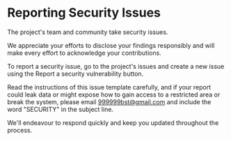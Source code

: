 # **Reporting Security Issues**

The project's team and community take security issues.

We appreciate your efforts to disclose your findings responsibly and will make every effort to acknowledge your contributions.

To report a security issue, go to the project's issues and create a new issue using the Report a security vulnerability button.

Read the instructions of this issue template carefully, and if your report could leak data or might expose how to gain access to a restricted area or break the system, please email <999999bst@gmail.com> and include the word "SECURITY" in the subject line.

We'll endeavour to respond quickly and keep you updated throughout the process.
